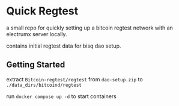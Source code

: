 # Quick Regtest

a small repo for quickly setting up a bitcoin regtest network with an electrumx server locally.

contains initial regtest data for bisq dao setup.

## Getting Started

extract `Bitcoin-regtest/regtest` from `dao-setup.zip` to `./data_dirs/bitcoind/regtest`

run `docker compose up -d` to start containers
